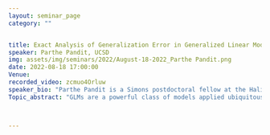 ```yaml
---
layout: seminar_page
category: ""


title: Exact Analysis of Generalization Error in Generalized Linear Models
speaker: Parthe Pandit, UCSD
img: assets/img/seminars/2022/August-18-2022_Parthe Pandit.png
date: 2022-08-18 17:00:00 
Venue:
recorded_video: zcmuo4Orluw
speaker_bio: "Parthe Pandit is a Simons postdoctoral fellow at the Halıcıoğlu Data Science Institute at UC San Diego. He obtained a PhD in ECE and MS in Statistics both from UCLA, and a dual degree in EE from IIT Bombay. He is a recipient of the Jack K Wolf student paper award at ISIT 2019. He has also been a research intern at Amazon and Citadel LLC. "
Topic_abstract: "GLMs are a powerful class of models applied ubiquitously in machine learning and signal processing applications. Learning these models often involves iteratively solving non-convex optimization problems. I will present an exact statistical analysis of learning in these models in a high dimensional setting. This framework is built on new developments in Random Matrix Theory, and does not rely on convexity. Using this framework, we can now analyze the effect of several design choices on the generalization error of the learned model. Example design choices include loss function, regularization, feature covariance, train-test mismatch."



---
```


